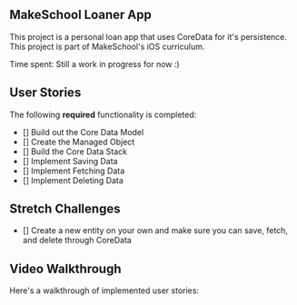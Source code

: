 ## MakeSchool Loaner App

This project is a personal loan app that uses CoreData for it's persistence. This project is part of MakeSchool's iOS curriculum.

Time spent: Still a work in progress for now :)

## User Stories

The following **required** functionality is completed:

- [] Build out the Core Data Model 
- [] Create the Managed Object
- [] Build the Core Data Stack
- [] Implement Saving Data
- [] Implement Fetching Data 
- [] Implement Deleting Data

## Stretch Challenges

- [] Create a new entity on your own and make sure you can save, fetch, and delete through CoreData 

## Video Walkthrough

Here's a walkthrough of implemented user stories:
